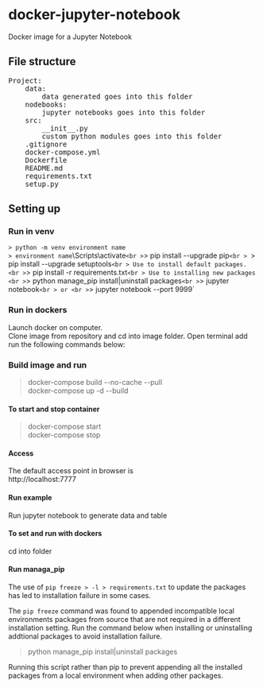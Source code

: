 # docker-jupyter-notebook
Docker image for a Jupyter Notebook <br >

## File structure
<pre>
Project:
    data:
        data generated goes into this folder
    nodebooks:
        jupyter notebooks goes into this folder
    src:
        __init__.py
        custom python modules goes into this folder
    .gitignore
    docker-compose.yml
    Dockerfile
    README.md
    requirements.txt
    setup.py
</pre>
## Setting up
### Run in venv
`> python -m venv environment name` <br >
`> environment name`\Scripts\activate` <br >
`> pip install --upgrade pip` <br > 
`> pip install --upgrade setuptools` <br >
Use to install default packages. <br >
`> pip install -r requirements.txt` <br >
Use to installing new packages <br >
`> python manage_pip install|uninstall packages` <br >
`> jupyter notebook` <br >
or <br >
`> jupyter notebook --port 9999`

### Run in dockers
Launch docker on computer.<br >
Clone image from repository and cd into image folder. Open terminal add run the following commands below: 
### Build image and run
 > docker-compose build --no-cache --pull <br >
 > docker-compose up -d --build <br >

#### To start and stop container
 > docker-compose start <br >
 > docker-compose stop <br >
#### Access
The default access point in browser is <br >
http://localhost:7777 <br >

#### Run example
Run jupyter notebook to generate data and table

#### To set and run with dockers
cd into folder <br >

#### Run managa_pip
The use of `pip freeze > -l > requirements.txt` to update the packages has led to installation failure in some cases. <br >

The `pip freeze` command was found to appended incompatible local environments packages from source that are not required in a different installation setting. Run the command below when installing or uninstalling addtional packages to avoid installation failure. <br >

> python manage_pip install|uninstall packages

Running this script rather than pip to prevent appending all the installed packages from a local environment when adding other packages. <br >


